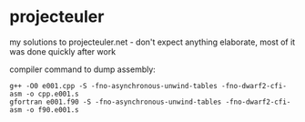 projecteuler
============

my solutions to projecteuler.net - don't expect anything elaborate, most of it was done quickly after work

compiler command to dump assembly:

```
g++ -O0 e001.cpp -S -fno-asynchronous-unwind-tables -fno-dwarf2-cfi-asm -o cpp.e001.s
gfortran e001.f90 -S -fno-asynchronous-unwind-tables -fno-dwarf2-cfi-asm -o f90.e001.s



```
